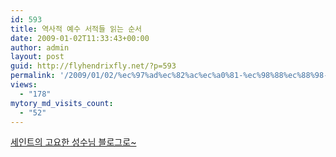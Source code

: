 ```yaml
---
id: 593
title: 역사적 예수 서적들 읽는 순서
date: 2009-01-02T11:33:43+00:00
author: admin
layout: post
guid: http://flyhendrixfly.net/?p=593
permalink: '/2009/01/02/%ec%97%ad%ec%82%ac%ec%a0%81-%ec%98%88%ec%88%98-%ec%84%9c%ec%a0%81%eb%93%a4-%ec%9d%bd%eb%8a%94-%ec%88%9c%ec%84%9c/'
views:
  - "178"
mytory_md_visits_count:
  - "52"
---
```

<a title="[http://venuseye.tistory.com/150]로 이동합니다." target="_blank" href="http://venuseye.tistory.com/150">세인트의 고요한 성수님 블로그로~</a>
